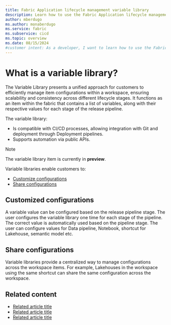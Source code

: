 ```yaml
---
title: Fabric Application lifecycle management variable library
description: Learn how to use the Fabric Application lifecycle management (ALM) variable library tool to customize your stages.
author: mberdugo
ms.author: monaberdugo
ms.service: fabric
ms.subservice: cicd
ms.topic: overview
ms.date: 08/15/2024
#customer intent: As a developer, I want to learn how to use the Fabric Application lifecycle management (ALM) variable library tool to customize my stages so that I can manage my content lifecycle.
---
```


# What is a variable library?

The Variable Library presents a unified approach for customers to efficiently manage item configurations within a workspace, ensuring scalability and consistency across different lifecycle stages. It functions as an item within the fabric that contains a list of variables, along with their respective values for each stage of the release pipeline.

The variable library:

* Is compatible with CI/CD processes, allowing integration with Git and deployment through Deployment pipelines.
* Supports automation via public APIs.

> [!NOTE]
> The variable library item is currently in **preview**.

Variable libraries enable customers to:

* [Customize configurations](#customized-configurations)
* [Share configurations](#share-configurations) 

## Customized configurations

A variable value can be configured based on the release pipeline stage. The user configures the variable library one time for each stage of the pipeline. The correct value is automatically used based on the pipeline stage. The user can configure values for Data pipeline, Notebook, shortcut for Lakehouse, semantic model etc.

## Share configurations

Variable libraries provide a centralized way to manage configurations across the workspace items. For example, Lakehouses in the workspace using the same shortcut can share the same configuration across the workspace.

## Related content

* [Related article title](link.md)
* [Related article title](link.md)
* [Related article title](link.md)
